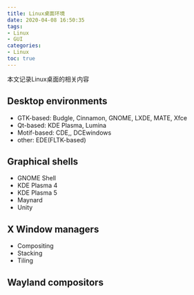 ```yaml
---
title: Linux桌面环境
date: 2020-04-08 16:50:35
tags:
- Linux
- GUI
categories:
- Linux
toc: true
---
```

本文记录Linux桌面的相关内容
<!-- more -->

## Desktop environments

- GTK-based: Budgle, Cinnamon, GNOME, LXDE, MATE, Xfce
- Qt-based: KDE Plasma, Lumina
- Motif-based: CDE,, DCEwindows
- other: EDE(FLTK-based)

## Graphical shells

- GNOME Shell
- KDE Plasma 4
- KDE Plasma 5
- Maynard
- Unity

## X Window managers

- Compositing
- Stacking
- Tiling

## Wayland compositors

